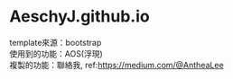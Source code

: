 # AeschyJ.github.io
template來源：bootstrap<br>
使用到的功能：AOS(浮現)<br>
複製的功能：聯絡我, ref:https://medium.com/@AntheaLee<br>